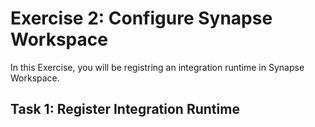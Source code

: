 # Exercise 2: Configure Synapse Workspace

In this Exercise, you will be registring an integration runtime in Synapse Workspace.

## Task 1: Register Integration Runtime
